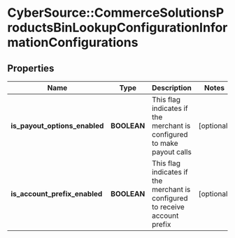 # CyberSource::CommerceSolutionsProductsBinLookupConfigurationInformationConfigurations

## Properties
Name | Type | Description | Notes
------------ | ------------- | ------------- | -------------
**is_payout_options_enabled** | **BOOLEAN** | This flag indicates if the merchant is configured to make payout calls | [optional] 
**is_account_prefix_enabled** | **BOOLEAN** | This flag indicates if the merchant is configured to receive account prefix | [optional] 


